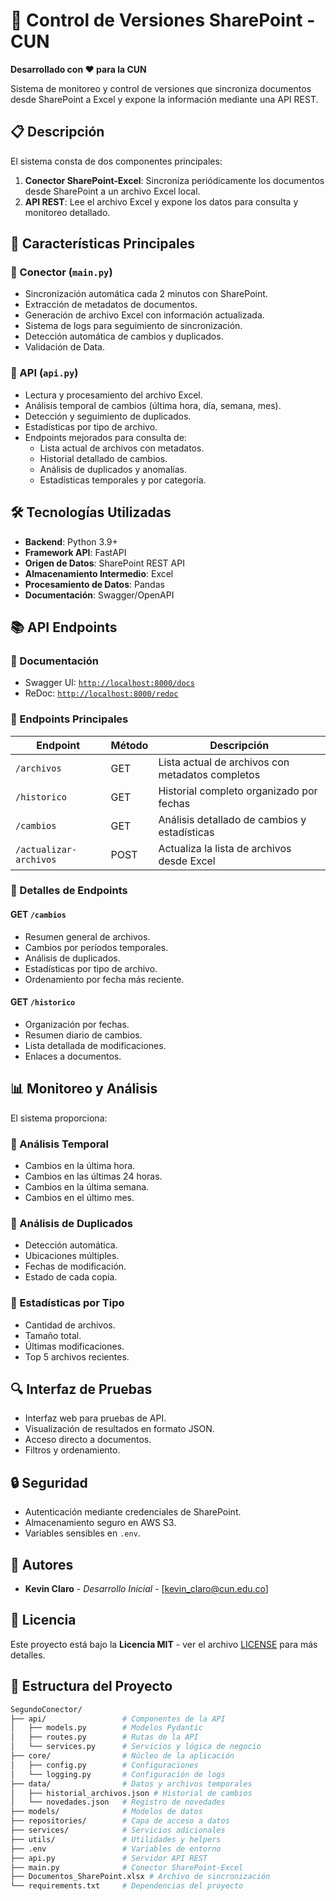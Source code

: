 # 🔄 Control de Versiones SharePoint - CUN  
**Desarrollado con ❤️ para la CUN**  

Sistema de monitoreo y control de versiones que sincroniza documentos desde SharePoint a Excel y expone la información mediante una API REST.  

## 📋 Descripción  

El sistema consta de dos componentes principales:  

1. **Conector SharePoint-Excel**: Sincroniza periódicamente los documentos desde SharePoint a un archivo Excel local.  
2. **API REST**: Lee el archivo Excel y expone los datos para consulta y monitoreo detallado.  

## 🌟 Características Principales  

### 🔹 Conector (`main.py`)  

- Sincronización automática cada 2 minutos con SharePoint.  
- Extracción de metadatos de documentos.  
- Generación de archivo Excel con información actualizada.  
- Sistema de logs para seguimiento de sincronización.  
- Detección automática de cambios y duplicados.  
- Validación de Data.  

### 🔹 API (`api.py`)  

- Lectura y procesamiento del archivo Excel.  
- Análisis temporal de cambios (última hora, día, semana, mes).  
- Detección y seguimiento de duplicados.  
- Estadísticas por tipo de archivo.  
- Endpoints mejorados para consulta de:  
  - Lista actual de archivos con metadatos.  
  - Historial detallado de cambios.  
  - Análisis de duplicados y anomalías.  
  - Estadísticas temporales y por categoría.  

## 🛠️ Tecnologías Utilizadas  

- **Backend**: Python 3.9+  
- **Framework API**: FastAPI  
- **Origen de Datos**: SharePoint REST API  
- **Almacenamiento Intermedio**: Excel  
- **Procesamiento de Datos**: Pandas  
- **Documentación**: Swagger/OpenAPI  

## 📚 API Endpoints  

### 📖 Documentación  

- Swagger UI: [`http://localhost:8000/docs`](http://localhost:8000/docs)  
- ReDoc: [`http://localhost:8000/redoc`](http://localhost:8000/redoc)  

### 🔗 Endpoints Principales  

| Endpoint        | Método | Descripción |
|---------------|--------|-------------|
| `/archivos`    | GET    | Lista actual de archivos con metadatos completos |
| `/historico`   | GET    | Historial completo organizado por fechas |
| `/cambios`     | GET    | Análisis detallado de cambios y estadísticas |
| `/actualizar-archivos` | POST   | Actualiza la lista de archivos desde Excel |

### 📌 Detalles de Endpoints  

#### **GET `/cambios`**  
- Resumen general de archivos.  
- Cambios por períodos temporales.  
- Análisis de duplicados.  
- Estadísticas por tipo de archivo.  
- Ordenamiento por fecha más reciente.  

#### **GET `/historico`**  
- Organización por fechas.  
- Resumen diario de cambios.  
- Lista detallada de modificaciones.  
- Enlaces a documentos.  

## 📊 Monitoreo y Análisis  

El sistema proporciona:  

### **📅 Análisis Temporal**  
- Cambios en la última hora.  
- Cambios en las últimas 24 horas.  
- Cambios en la última semana.  
- Cambios en el último mes.  

### **🛑 Análisis de Duplicados**  
- Detección automática.  
- Ubicaciones múltiples.  
- Fechas de modificación.  
- Estado de cada copia.  

### **📂 Estadísticas por Tipo**  
- Cantidad de archivos.  
- Tamaño total.  
- Últimas modificaciones.  
- Top 5 archivos recientes.  

## 🔍 Interfaz de Pruebas  

- Interfaz web para pruebas de API.  
- Visualización de resultados en formato JSON.  
- Acceso directo a documentos.  
- Filtros y ordenamiento.  

## 🔒 Seguridad  

- Autenticación mediante credenciales de SharePoint.  
- Almacenamiento seguro en AWS S3.  
- Variables sensibles en `.env`.  

## 👥 Autores  

- **Kevin Claro** - *Desarrollo Inicial* - [kevin_claro@cun.edu.co]  

## 📄 Licencia  

Este proyecto está bajo la **Licencia MIT** - ver el archivo [LICENSE](LICENSE) para más detalles.  

## 📁 Estructura del Proyecto  

```bash
SegundoConector/
├── api/                 # Componentes de la API  
│   ├── models.py        # Modelos Pydantic  
│   ├── routes.py        # Rutas de la API  
│   └── services.py      # Servicios y lógica de negocio  
├── core/                # Núcleo de la aplicación  
│   ├── config.py        # Configuraciones  
│   └── logging.py       # Configuración de logs  
├── data/                # Datos y archivos temporales  
│   ├── historial_archivos.json # Historial de cambios  
│   └── novedades.json   # Registro de novedades  
├── models/              # Modelos de datos  
├── repositories/        # Capa de acceso a datos  
├── services/            # Servicios adicionales  
├── utils/               # Utilidades y helpers  
├── .env                 # Variables de entorno  
├── api.py               # Servidor API REST  
├── main.py              # Conector SharePoint-Excel  
├── Documentos_SharePoint.xlsx # Archivo de sincronización  
└── requirements.txt     # Dependencias del proyecto  
